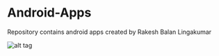 # Android-Apps
Repository contains android apps created by Rakesh Balan Lingakumar

![alt tag](https://github.com/rlingaku/Android-Apps/blob/master/ConnectFour/app/src/main/main_icon-web.png)

